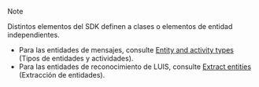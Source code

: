 > [!NOTE]
> Distintos elementos del SDK definen a clases o elementos de entidad independientes.
> - Para las entidades de mensajes, consulte [Entity and activity types](https://docs.microsoft.com/en-us/azure/bot-service/bot-service-activities-entities?view=azure-bot-service-4.0) (Tipos de entidades y actividades).
> - Para las entidades de reconocimiento de LUIS, consulte [Extract entities](https://aka.ms/bot-v4-luis-result-entities) (Extracción de entidades).

